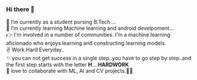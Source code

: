 ### Hi there 👋
🔭 I’m currently as a student pursing B.Tech ...<br>
🌱 I’m currently learning Machine learning and android develpoment...<br>
👉 I'm involved in a number of communities. I'm a machine learning aficionado who enjoys learning and constructing learning models.<br>
✌  Work Hard Everyday..<br>
✨ you can not get success in a single step..you have to go step by step..and the first step starts with the letter **H**....**HARDWORK**<br>
🎉 love to collaborate with ML, AI and CV projects.🤩🤩

<!--
**vidhi-sareen/vidhi-sareen** is a ✨ _special_ ✨ repository because its `README.md` (this file) appears on your GitHub profile.

Here are some ideas to get you started:

- 🔭 I’m currently working on ...
- 🌱 I’m currently learning ...
- 👯 I’m looking to collaborate on ...
- 🤔 I’m looking for help with ...
- 💬 Ask me about ...
- 📫 How to reach me: ...
- 😄 Pronouns: ...
- ⚡ Fun fact: ...
-->
